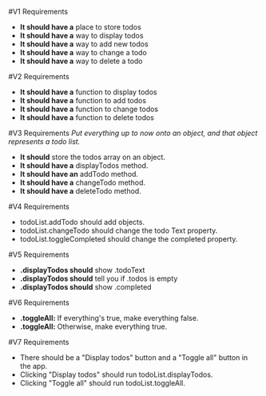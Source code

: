 #V1 Requirements
* **It should have a** place to store todos
* **It should have a** way to display todos
* **It should have a** way to add new todos
* **It should have a** way to change a todo
* **It should have a** way to delete a todo

#V2 Requirements
* **It should have a** function to display todos
* **It should have a** function to add todos
* **It should have a** function to change todos
* **It should have a** function to delete todos

#V3 Requirements
*Put everything up to now onto an object, and that object represents a todo list.*
* **It should** store the todos array on an object.
* **It should have a** displayTodos method.
* **It should have an** addTodo method.
* **It should have a** changeTodo method.
* **It should have a** deleteTodo method.

#V4 Requirements
* todoList.addTodo should add objects.
* todoList.changeTodo should change the todo Text property.
* todoList.toggleCompleted should change the completed property.

#V5 Requirements
* **.displayTodos should** show .todoText
* **.displayTodos should** tell you if .todos is empty
* **.displayTodos should** show .completed

#V6 Requirements
* **.toggleAll:** If everything's true, make everything false.
* **.toggleAll:** Otherwise, make everything true.

#V7 Requirements
* There should be a "Display todos" button and a "Toggle all" button in the app.
* Clicking "Display todos" should run todoList.displayTodos.
* Clicking "Toggle all" should run todoList.toggleAll.